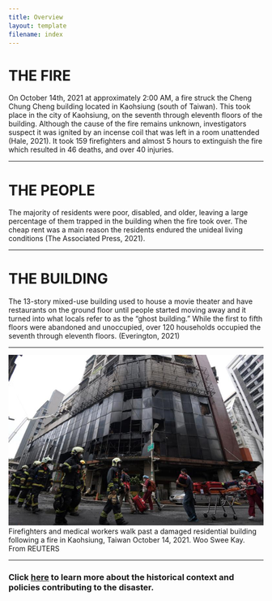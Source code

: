 ```yaml
---
title: Overview
layout: template
filename: index
--- 
```


# THE FIRE

On October 14th, 2021 at approximately 2:00 AM, a fire struck the Cheng Chung Cheng building located in Kaohsiung (south of Taiwan). This took place in the city of Kaohsiung, on the seventh through eleventh floors of the building. Although the cause of the fire remains unknown, investigators suspect it was ignited by an incense coil that was left in a room unattended (Hale, 2021). It took 159 firefighters and almost 5 hours to extinguish the fire which resulted in 46 deaths, and over 40 injuries.  

---

# THE PEOPLE

The majority of residents were poor, disabled, and older, leaving a large percentage of them trapped in the building when the fire took over. The cheap rent was a main reason the residents endured the unideal living conditions (The Associated Press, 2021). 

---

# THE BUILDING

The 13-story mixed-use building used to house a movie theater and have restaurants on the ground floor until people started moving away and it turned into what locals refer to as the “ghost building.” While the first to fifth floors were abandoned and unoccupied, over 120 households occupied the seventh through eleventh floors. (Everington, 2021) 

------
![building-fire](/images/building-fire-1.jpeg)
Firefighters and medical workers walk past a damaged residential building following a fire in Kaohsiung, Taiwan October 14, 2021. Woo Swee Kay. From REUTERS

------

### Click [here](https://tifhsu88.github.io/envs130a-final-project/tab2) to learn more about the historical context and policies contributing to the disaster.
